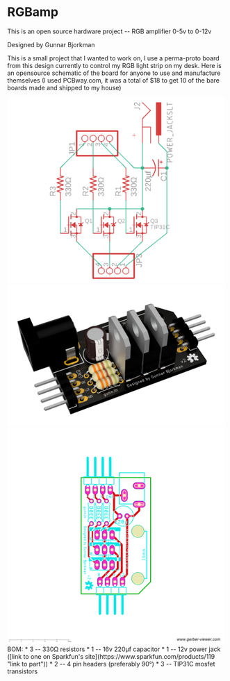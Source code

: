 # RGBamp
This is an open source hardware project -- RGB amplifier 0-5v to 0-12v

Designed by Gunnar Bjorkman

This is a small project that I wanted to work on, I use a perma-proto board from this design currently to control my RGB light strip on my desk. Here is an opensource schematic of the board for anyone to use and manufacture themselves (I used PCBway.com, it was a total of $18 to get 10 of the bare boards made and shipped to my house)

<img src="https://raw.githubusercontent.com/Gunnthorian/RGBamp/master/schematic.png" width="500">
<img src="https://raw.githubusercontent.com/Gunnthorian/RGBamp/master/render.png" width="500">
<img src="https://raw.githubusercontent.com/Gunnthorian/RGBamp/master/board.png" width="500">
<br>
BOM:
* 3 -- 330Ω resistors
* 1 -- 16v 220µf capacitor
* 1 -- 12v power jack ([link to one on Sparkfun's site](https://www.sparkfun.com/products/119 "link to part"))
* 2 -- 4 pin headers (preferably 90°)
* 3 -- TIP31C mosfet transistors
